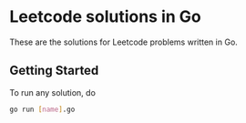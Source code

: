# Leetcode solutions in Go

These are the solutions for Leetcode problems written in Go.

## Getting Started

To run any solution, do

```bash
go run [name].go
```
